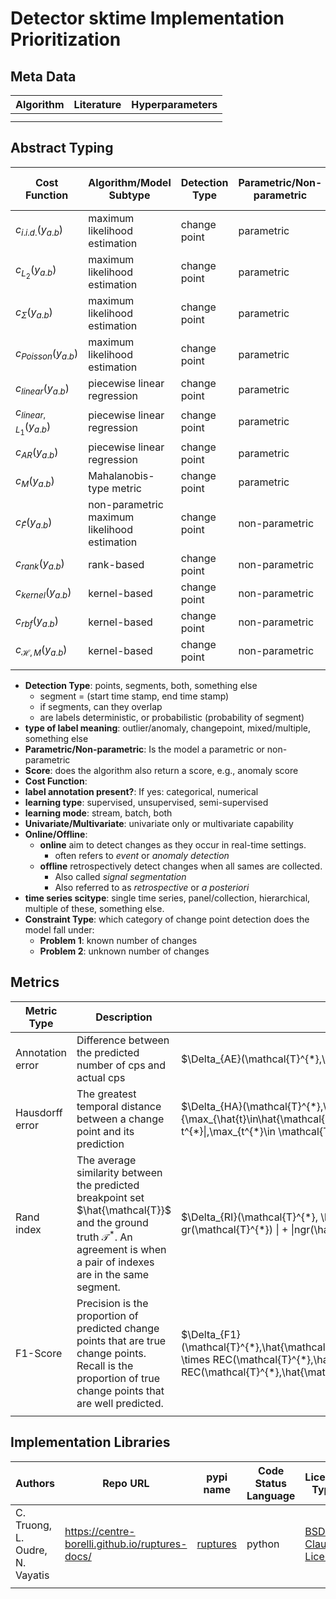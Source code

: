# Detector sktime Implementation Prioritization

## Meta Data
| Algorithm | Literature | Hyperparameters |
| ----------- | ----------- | ----------- |
|  |  |
|  |  |


## Abstract Typing
| Cost Function | Algorithm/Model Subtype | Detection Type | Parametric/Non-parametric | Score? | Search Method | Label Annotation Present? | Learning Type | Learning Mode | Univariate | Multivariate | Online/Offline | Problem Type | Time Series scitype |
| ----------- | ----------- | ----------- | ----------- | ----------- | ----------- | ----------- | ----------- | ----------- | ----------- | ----------- | ----------- | ----------- | ---------- |
| $c_{i.i.d.}(y_{a.b})$ | maximum likelihood estimation | change point | parametric |  |  |  |  |  |  |  |  |  |  |  |
| $c_{L_{2}}(y_{a.b})$ | maximum likelihood estimation | change point | parametric |  |  |  |  |  |  |  |  |  |  |  |
| $c_{\Sigma}(y_{a.b})$ | maximum likelihood estimation | change point | parametric |  |  |  |  |  |  |  |  |  |  |  |
| $c_{Poisson}(y_{a.b})$ | maximum likelihood estimation | change point | parametric |  |  |  |  |  |  |  |  |  |  |  |
| $c_{linear}(y_{a.b})$ | piecewise linear regression | change point | parametric |  |  |  |  |  |  |  |  |  |  |  |
| $c_{linear,L_{1}}(y_{a.b})$ | piecewise linear regression | change point | parametric |  |  |  |  |  |  |  |  |  |  |  |
| $c_{AR}(y_{a.b})$ | piecewise linear regression | change point | parametric |  |  |  |  |  |  |  |  |  |  |  |
| $c_{M}(y_{a.b})$| Mahalanobis-type metric | change point | parametric |  |  |  |  |  |  |  |  |  |  |  |
| $c_{\hat{F}}(y_{a.b})$ | non-parametric maximum likelihood estimation | change point | non-parametric |  |  |  |  |  |  |  |  |  |  |  |
| $c_{rank}(y_{a.b})$ | rank-based | change point | non-parametric |  |  |  |  |  |  |  |  |  |  |  |
| $c_{kernel}(y_{a.b})$ | kernel-based | change point | non-parametric |  |  |  |  |  |  |  |  |  |  |  |
| $c_{rbf}(y_{a.b})$ | kernel-based | change point | non-parametric |  |  |  |  |  |  |  |  |  |  |  |
| $c_{\mathcal{H},M}(y_{a.b})$ | kernel-based | change point | non-parametric |  |  |  |  |  |  |  |  |  |  |  |
| |  |  |  |  |  |  |  |  |  |  |  |  |  |



* **Detection Type**: points, segments, both, something else
    * segment = (start time stamp, end time stamp)
    * if segments, can they overlap
    * are labels deterministic, or probabilistic (probability of segment)
* **type of label meaning**: outlier/anomaly, changepoint, mixed/multiple, something else
* **Parametric/Non-parametric**: Is the model a parametric or non-parametric
* **Score**: does the algorithm also return a score, e.g., anomaly score
* **Cost Function**:
* **label annotation present?**: If yes: categorical, numerical
* **learning type**: supervised, unsupervised, semi-supervised
* **learning mode**: stream, batch, both
* **Univariate/Multivariate**: univariate only or multivariate capability
* **Online/Offline**:
  * **online** aim to detect changes as they occur in real-time settings.
    * often refers to *event* or *anomaly detection*
  * **offline** retrospectively detect changes when all sames are collected.
    * Also called *signal segmentation*
    * Also referred to as *retrospective* or *a posteriori*
* **time series scitype**: single time series, panel/collection, hierarchical, multiple of these, something else.
* **Constraint Type**: which category of change point detection does the model fall under:
  * **Problem 1**: known number of changes
  * **Problem 2**: unknown number of changes

## Metrics
| Metric Type | Description | Math Description | Source |
| - | - | --- | - |
| Annotation error | Difference between the predicted  number of cps and actual cps | $\Delta_{AE}(\mathcal{T}^{*},\hat{\mathcal{T}}):=\|\hat{K} - K^{*}\|$ | [(C. Truong 2020, Sec.3)](https://www.sciencedirect.com/science/article/pii/S0165168419303494)|
| Hausdorff error | The greatest temporal distance between a change point and its prediction | $\Delta_{HA}(\mathcal{T}^{*},\hat{\mathcal{T}}):= \max{\{\max_{\hat{t}\in\hat{\mathcal{T}}} \min_{t^{*}\in\mathcal{T}^{*}} \|\hat{t}-t^{*}\|,\max_{t^{*}\in \mathcal{T}^{*}} \min_{\hat{t}\in\hat{\mathcal{T}}}\|\hat{t}-t^{*}\|\}}$ | [(C. Truong 2020, Sec.3)](https://www.sciencedirect.com/science/article/pii/S0165168419303494) |
| Rand index | The average similarity between the predicted breakpoint set $\hat{\mathcal{T}}$ and the ground truth $\mathcal{T}^{*}$. An agreement is when a pair of indexes are in the same segment. | $\Delta_{RI}(\mathcal{T}^{*}, \hat{\mathcal{T}}):=\frac{\|gr(\hat{\Tau}) \cap gr(\mathcal{T}^{*}) \| + \|ngr(\hat{\Tau}) \cap ngr(\mathcal{T}^{*}) \|}{T(T-1)}$ | [(C. Truong 2020, Sec.3)](https://www.sciencedirect.com/science/article/pii/S0165168419303494) |
| F1-Score | Precision is the proportion of predicted change points that are true change points. Recall is the proportion of true change points that are well predicted.  | $\Delta_{F1}(\mathcal{T}^{*},\hat{\mathcal{T}}):=2\times\frac{PREC(\mathcal{T}^{*},\hat{\mathcal{T}}) \times REC(\mathcal{T}^{*},\hat{\mathcal{T}})}{PREC(\mathcal{T}^{*},\hat{\mathcal{T}}) + REC(\mathcal{T}^{*},\hat{\mathcal{T}})}$ | [(C. Truong 2020, Sec.3)](https://www.sciencedirect.com/science/article/pii/S0165168419303494) |
|  | |  | |




## Implementation Libraries
| Authors | Repo URL | pypi name | Code Status Language | License Type | Maintained | Governance Model |
| ----------- | ----------- | ----------- | ----------- | ----------- | ----------- | ----------- |
| C. Truong, L. Oudre, N. Vayatis  | https://centre-borelli.github.io/ruptures-docs/ | [ruptures](https://pypi.org/project/ruptures/)  | python  | [BSD 2-Clause License](https://centre-borelli.github.io/ruptures-docs/#license) | yes |  |
|  |  |  |  |  |  |  |

